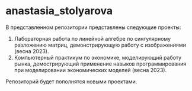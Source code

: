 # anastasia_stolyarova

В представленном репозитории представлены следующие проекты:

1. Лабораторная работа по линейной алгебре по сингулярному разложению матриц, демонстрирующую работу с изображениями (весна 2023).
2. Компьютерный практикум по экономике, моделирующий работу рынка, демострирующий применение навыков программирования при моделировании экономических моделей (весна 2023).

Репозиторий будет пополнятся новыми проектами.
